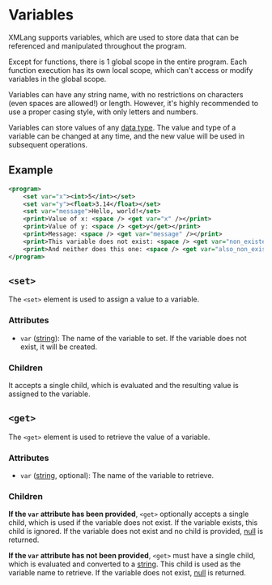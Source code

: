 # Variables

XMLang supports variables, which are used to store data that can be referenced and manipulated throughout the program.

Except for functions, there is 1 global scope in the entire program. Each function execution has its own local scope, which can't access or modify variables in the global scope.

Variables can have any string name, with no restrictions on characters (even spaces are allowed!) or length. However, it's highly recommended to use a proper casing style, with only letters and numbers.

Variables can store values of any [data type](./data_types/README.md). The value and type of a variable can be changed at any time, and the new value will be used in subsequent operations.

## Example

```xml
<program>
    <set var="x"><int>5</int></set>
    <set var="y"><float>3.14</float></set>
    <set var="message">Hello, world!</set>
    <print>Value of x: <space /> <get var="x" /></print>
    <print>Value of y: <space /> <get>y</get></print>
    <print>Message: <space /> <get var="message" /></print>
    <print>This variable does not exist: <space /> <get var="non_existent" /></print>
    <print>And neither does this one: <space /> <get var="also_non_existent"><int>42</int></get></print>
</program>
```

## `<set>`

The `<set>` element is used to assign a value to a variable.

### Attributes

- `var` ([string](./data_types/string.md)): The name of the variable to set. If the variable does not exist, it will be created.

### Children

It accepts a single child, which is evaluated and the resulting value is assigned to the variable.

## `<get>`

The `<get>` element is used to retrieve the value of a variable.

### Attributes

- `var` ([string](./data_types/string.md), optional): The name of the variable to retrieve.

### Children

**If the `var` attribute has been provided**, `<get>` optionally accepts a single child, which is used if the variable does not exist. If the variable exists, this child is ignored. If the variable does not exist and no child is provided, [null](./data_types/null.md) is returned.

**If the `var` attribute has not been provided**, `<get>` must have a single child, which is evaluated and converted to a [string](./data_types/string.md). This child is used as the variable name to retrieve. If the variable does not exist, [null](./data_types/null.md) is returned.
